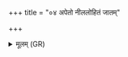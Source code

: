 +++
title = "०४ अपेतो नीललोहितं जातम्"

+++
<details><summary>मूलम् (GR)</summary>

अपेतो नीललोहितं  
जातं हिमवतस् परि ।  
कीश्मीलम् उर्वराभ्यो  
दिवो जातम् अनीनशम् ॥
</details>